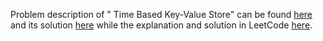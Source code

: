 Problem description of " Time Based Key-Value Store" can be found [here](https://leetcode.com/problems/time-based-key-value-store/description/) and its solution [here](https://github.com/aurimas13/Solutions-To-Problems/blob/main/LeetCode/Python%20Solutions/Time%20Needed%20to%20Inform%20All%20Employees/time.py)
while the explanation and solution in LeetCode [here](https://leetcode.com/problems/time-based-key-value-store/solutions/3479676/python-solution-well-explained/).